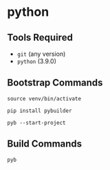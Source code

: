 # python

## Tools Required

* `git` (any version)
* `python` (3.9.0)

## Bootstrap Commands

	source venv/bin/activate

	pip install pybuilder

    pyb --start-project

## Build Commands

    pyb